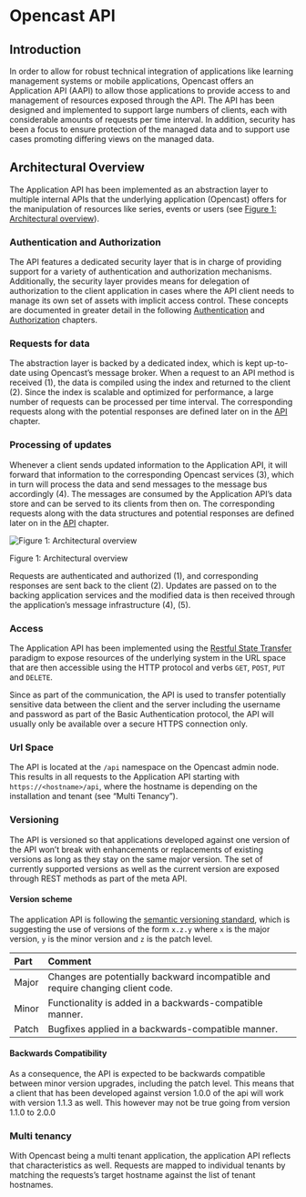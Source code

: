 
[1]: http://en.wikipedia.org/wiki/Basic_access_authentication
[2]: http://en.wikipedia.org/wiki/XML
[3]: http://en.wikipedia.org/wiki/JSON
[4]: http://semver.org
[5]: http://en.wikipedia.org/wiki/Representational_state_transfer

[figure_1]: media/img/figure_1.png "Figure 1: Architectural overview"


# Opencast API

## Introduction

In order to allow for robust technical integration of applications like learning management systems or mobile
applications, Opencast offers an Application API (AAPI) to allow those applications to provide access
to and management of resources exposed through the API.
The API has been designed and implemented to support large numbers of clients, each with considerable
amounts of requests per time interval. In addition, security has been a focus to ensure protection of the
managed data and to support use cases promoting differing views on the managed data.


## Architectural Overview

The Application API has been implemented as an abstraction layer to multiple internal APIs that the underlying
application (Opencast) offers for the manipulation of resources like series, events or users (see [Figure
1: Architectural overview](#figure_1)).

### Authentication and Authorization
The API features a dedicated security layer that is in charge of providing support for a variety of authentication and
authorization mechanisms. Additionally, the security layer provides means for delegation of authorization to the client
application in cases where the API client needs to manage its own set of assets with implicit access control. These
concepts are documented in greater detail in the following [Authentication](authentication.md) and
[Authorization](authorization.md) chapters.


### Requests for data
The abstraction layer is backed by a dedicated index, which is kept up-to-date using Opencast’s message
broker. When a request to an API method is received (1), the data is compiled using the index and returned to
the client (2). Since the index is scalable and optimized for performance, a large number of requests can be
processed per time interval.
The corresponding requests along with the potential responses are defined later on in the [API](usage.md) chapter.

### Processing of updates
Whenever a client sends updated information to the Application API, it will forward that information to the
corresponding Opencast services (3), which in turn will process the data and send messages to the
message bus accordingly (4). The messages are consumed by the Application API’s data store and can be
served to its clients from then on.
The corresponding requests along with the data structures and potential responses are defined later on in
the [API](usage.md) chapter.


![][figure_1]

<a name="figure_1"></a>Figure 1: Architectural overview

Requests are authenticated and authorized (1), and corresponding responses are sent back to the client (2). Updates are
passed on to the backing application services and the modified data is then received through the application’s message
infrastructure (4), (5).


### Access
The Application API has been implemented using the [Restful State Transfer][5] paradigm to expose resources of the
underlying system in the URL space that are then accessible using the HTTP protocol and verbs `GET`, `POST`, `PUT` and
`DELETE`.

Since as part of the communication, the API is used to transfer potentially sensitive data between the client and the
server including the username and password as part of the Basic Authentication protocol, the API will usually only be
available over a secure HTTPS connection only.


### Url Space
The API is located at the `/api` namespace on the Opencast admin node. This results in all requests to the Application
API starting with `https://<hostname>/api`, where the hostname is depending on the installation and tenant (see “Multi
Tenancy”).


### Versioning
The API is versioned so that applications developed against one version of the API won’t break with enhancements or
replacements of existing versions as long as they stay on the same major version. The set of currently supported
versions as well as the current version are exposed through REST methods as part of the meta API.


#### Version scheme
The application API is following the [semantic versioning standard][4], which is suggesting the use of versions of the
form `x.z.y` where `x` is the major version, `y` is the minor version and `z` is the patch level.

Part         | Comment
:----------- | :-------------
Major        | Changes are potentially backward incompatible and require changing client code.
Minor        | Functionality is added in a backwards-compatible manner.
Patch        | Bugfixes applied in a backwards-compatible manner.


#### Backwards Compatibility
As a consequence, the API is expected to be backwards compatible between minor version upgrades, including the patch
level. This means that a client that has been developed against version 1.0.0 of the api will work with version 1.1.3 as
well. This however may not be true going from version 1.1.0 to 2.0.0

### Multi tenancy
With Opencast being a multi tenant application, the application API reflects that characteristics as well. Requests are
mapped to individual tenants by matching the requests’s target hostname against the list of tenant hostnames.